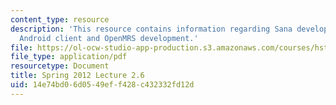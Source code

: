 ```yaml
---
content_type: resource
description: 'This resource contains information regarding Sana development workshop:
  Android client and OpenMRS development.'
file: https://ol-ocw-studio-app-production.s3.amazonaws.com/courses/hst-s14-health-information-systems-to-improve-quality-of-care-in-resource-poor-settings-spring-2012/14e74bd06d0549eff428c432332fd12d_MITHST_S14S12_lec05f_1202.pdf
file_type: application/pdf
resourcetype: Document
title: Spring 2012 Lecture 2.6
uid: 14e74bd0-6d05-49ef-f428-c432332fd12d
---
```

